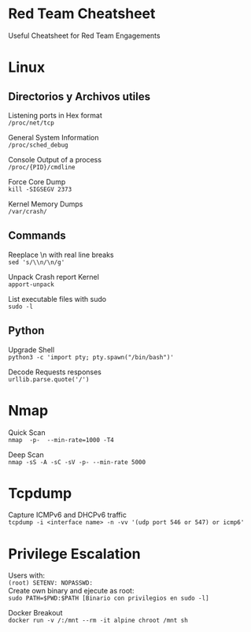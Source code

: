 # Red Team Cheatsheet
Useful Cheatsheet for Red Team Engagements

# Linux 

## Directorios y Archivos utiles
Listening ports in Hex format\
```/proc/net/tcp```

General System Information\
```/proc/sched_debug```

Console Output of a process \
```/proc/{PID}/cmdline```

Force Core Dump\
```kill -SIGSEGV 2373```

Kernel Memory Dumps\
```/var/crash/```

## Commands

Reeplace \n with real line breaks\
```sed 's/\\n/\n/g'```

Unpack Crash report Kernel\
```apport-unpack```

List executable files with sudo\
```sudo -l```


## Python 
Upgrade Shell\
```python3 -c 'import pty; pty.spawn("/bin/bash")'```

Decode Requests responses\
```urllib.parse.quote('/')```

# Nmap

Quick Scan\
```nmap  -p-  --min-rate=1000 -T4```

Deep Scan\
```nmap -sS -A -sC -sV -p- --min-rate 5000```

# Tcpdump

Capture ICMPv6 and DHCPv6 traffic\
```tcpdump -i <interface name> -n -vv '(udp port 546 or 547) or icmp6'```

# Privilege Escalation

Users with:\
`(root) SETENV: NOPASSWD:`\
Create own binary and ejecute as root:\
```sudo PATH=$PWD:$PATH [Binario con privilegios en sudo -l]```

Docker Breakout\
```docker run -v /:/mnt --rm -it alpine chroot /mnt sh```

